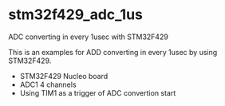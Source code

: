 # stm32f429_adc_1us
ADC converting in every 1usec with STM32F429

This is an examples for ADD converting in every 1usec by using STM32F429.

 - STM32F429 Nucleo board
 - ADC1 4 channels
 - Using TIM1 as a trigger of ADC convertion start
 
 
 
